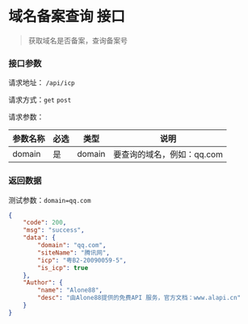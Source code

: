 # 域名备案查询 接口

> 获取域名是否备案，查询备案号



### 接口参数

请求地址： `/api/icp`

请求方式：`get`   `post`

请求参数：

| 参数名称 | 必选 | 类型   | 说明                       |
| -------- | ---- | ------ | -------------------------- |
| domain   | 是   | domain | 要查询的域名，例如：qq.com |



### 返回数据

测试参数：`domain=qq.com`

```json
{
    "code": 200,
    "msg": "success",
    "data": {
        "domain": "qq.com",
        "siteName": "腾讯网",
        "icp": "粤B2-20090059-5",
        "is_icp": true
    },
    "Author": {
        "name": "Alone88",
        "desc": "由Alone88提供的免费API 服务，官方文档：www.alapi.cn"
    }
}
```

